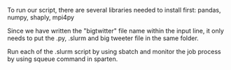 To run our script, there are several libraries needed to install first:
pandas, numpy, shaply, mpi4py

Since we have written the "bigtwitter" file name within the input line, it only needs to put the .py, .slurm and big tweeter file in the same folder. 

Run each of the .slurm script by using sbatch and monitor the job process by using squeue command in sparten.